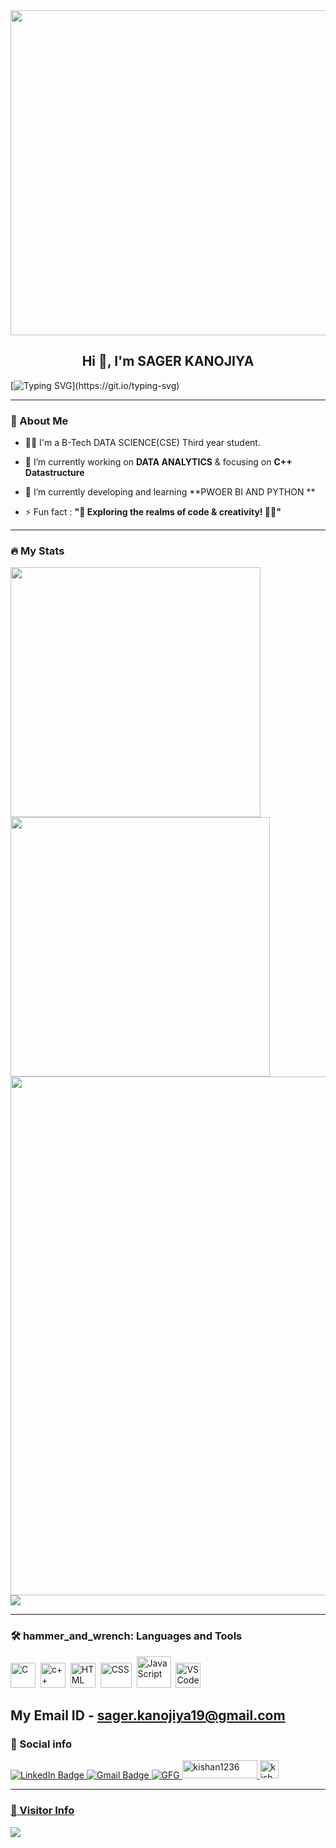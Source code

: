<div id="header" align="center">
  <img src="https://cdn.dribbble.com/users/594393/screenshots/14508930/media/a0c3dd10e43c03e9d2452276e09ae089.gif" width="1100" 
     height="520"/>
</div>

<h2 align="center">Hi 👋, I'm SAGER KANOJIYA</h2>

[![Typing SVG](https://readme-typing-svg.herokuapp.com?duration=10000&center=true&vCenter=true&width=800&height=30&lines=Hello+this+is+Sagar+Welcome+to+my+Github+page.)](https://git.io/typing-svg)

---
### 👦 About Me
- 👨‍💻 I'm a B-Tech DATA SCIENCE(CSE) Third year student.

- 🔭 I’m currently working on **DATA ANALYTICS** & focusing on **C++ Datastructure**  

- 🌱 I’m currently developing and learning **PWOER BI AND PYTHON **

- ⚡ Fun fact : **"🚀 Exploring the realms of code & creativity! 🎨✨"** 
--- 

### 🔥 My Stats 
<img width="400"  src="https://github-readme-stats.vercel.app/api?username=Sagarkanojiya19&show_icons=true&theme=blue-green" /> <img width="415" src="https://streak-stats.demolab.com/?user=Sagarkanojiya19&theme=blue-green" />
<img width="830" src="https://github-readme-activity-graph.vercel.app/graph?username=Sagarkanojiya19&bg_color=21232a&color=a8eeff&line=61dafb&point=f0fcff&area=true&hide_border=false" />
 <a href=""> <img align="center" src="https://github-readme-stats-sigma-five.vercel.app/api/top-langs/?username=Sagarkanojiya19&theme=blue-green&line_height=20&hide=css"/> </a>
 

---
### 🛠️ hammer_and_wrench: Languages and Tools 

<div>
  <img src="https://cdn.jsdelivr.net/gh/devicons/devicon/icons/c/c-original.svg" alt="C" width="40" height="40"/>&nbsp;
  <img src="https://cdn.jsdelivr.net/gh/devicons/devicon/icons/cplusplus/cplusplus-original.svg" alt="c++" width="40" height="40"/>&nbsp;
  <img src="https://pluspng.com/img-png/python-logo-png-open-2000.png" alt="HTML" width="40" height="40"/>&nbsp;
  <img src="https://1000logos.net/wp-content/uploads/2022/12/Power-BI-Logo-768x432.png" alt="CSS" width="50" height="40"/>&nbsp;
  <img src="https://th.bing.com/th/id/R.255b77e251b19a6d0600634d2ff9b006?rik=k3edqLFjWyFC1Q&riu=http%3a%2f%2fpngimg.com%2fuploads%2fmysql%2fmysql_PNG22.png&ehk=ffHItQzD%2fUaKL%2bPOiED3dtDd9YUI%2fJRUzYL5raCZnR8%3d&risl=&pid=ImgRaw&r=0" alt="JavaScript" width="55" height="50"/>&nbsp;
  <img src="https://cdn.jsdelivr.net/gh/devicons/devicon/icons/vscode/vscode-original.svg" alt="VS Code" width="40" height="40"/>&nbsp;
 
</div>

My Email ID - sager.kanojiya19@gmail.com
---
### 🔗 Social info

<div id="badges">
    <a href="https://www.linkedin.com/in/sagar-kanojiya-925890256?lipi=urn%3Ali%3Apage%3Ad_flagship3_profile_view_base_contact_details%3BMvJSnEK0QqOlOQesheVv0w%3D%3" target="blank">
    <img src="https://img.shields.io/badge/LinkedIn-blue?style=for-the-badge&logo=linkedin&logoColor=white" alt="LinkedIn Badge"/>
    </a>
     <a href="" target="blank">
    <img src="https://img.shields.io/badge/Gmail-D14836?style=for-the-badge&logo=gmail&logoColor=white" alt="Gmail Badge"/>
    </a>
    <a href="https://www.geeksforgeeks.org/user/sagerkanag65/" target="blank">
    <img src="https://img.shields.io/badge/GeeksforGeeks-gray?style=for-the-badge&logo=geeksforgeeks&logoColor=35914c" alt="GFG"/>
    </a>
    <a href="https://leetcode.com/u/sagarkanojiya19/" target="blank">
    <img src="https://w7.pngwing.com/pngs/640/947/png-transparent-leetcode-button-icon.png" alt="kishan1236" height="29" width="120" />
    </a>
    <a href="https://x.com/SagerKanojiya19" target="blank">
    <img src="https://w7.pngwing.com/pngs/424/95/png-transparent-twitter-3d-twitter-twitter-logo-3d-twitter-logo-social-media-logo-3d-icon.png" alt="kishan1236" height="29" width="30" />
    
</div>

---

### 👀 Visitor Info
<a href="https://u8views.com/github/Sagarkanojiya19"><img src="https://u8views.com/api/v1/github/profiles/126978912/views/day-week-month-total-count.svg"></a>
